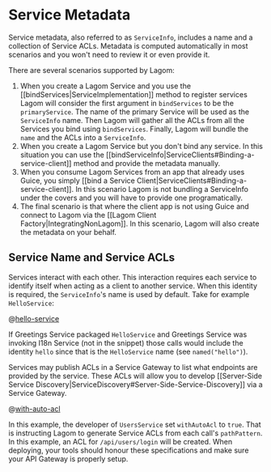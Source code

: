 # Service Metadata

Service metadata, also referred to as `ServiceInfo`, includes a name and a collection of Service ACLs. Metadata is computed automatically in most scenarios and you won't need to review it or even provide it.

There are several scenarios supported by Lagom:

1. When you create a Lagom Service and you use the [[bindServices|ServiceImplementation]] method to register services Lagom will consider the first argument in `bindServices` to be the `primaryService`. The name of the primary Service will be used as the `ServiceInfo` name. Then Lagom will gather all the ACLs from all the Services you bind using `bindServices`. Finally, Lagom will bundle the `name` and the ACLs into a `ServiceInfo`.
2. When you create a Lagom Service but you don't bind any service. In this situation you can use the [[bindServiceInfo|ServiceClients#Binding-a-service-client]] method and provide the metadata manually.
3. When you consume Lagom Services from an app that already uses Guice, you simply [[bind a Service Client|ServiceClients#Binding-a-service-client]]. In this scenario Lagom is not bundling a ServiceInfo under the covers and you will have to provide one programatically.
4. The final scenario is that where the client app is not using Guice and connect to Lagom via the [[Lagom Client Factory|IntegratingNonLagom]]. In this scenario, Lagom will also create the metadata on your behalf.


## Service Name and Service ACLs

Services interact with each other. This interaction requires each service to identify itself when acting as a client to another service. When this identity is required, the `ServiceInfo`'s name is used by default. Take for example `HelloService`:

@[hello-service](code/docs/services/HelloService.java)

If Greetings Service packaged `HelloService` and Greetings Service was invoking I18n Service (not in the snippet) those calls would include the identity `hello` since that is the `HelloService` name (see `named("hello")`).

Services may publish ACLs in a Service Gateway to list what endpoints are provided by the service. These ACLs will allow you to develop [[Server-Side Service Discovery|ServiceDiscovery#Server-Side-Service-Discovery]] via a Service Gateway.

@[with-auto-acl](code/docs/services/UsersService.java)

In this example, the developer of `UsersService` set `withAutoAcl` to `true`. That is instructing Lagom to generate Service ACLs from each call's `pathPattern`. In this example, an ACL for `/api/users/login` will be created. When deploying, your tools should honour these specifications and make sure your API Gateway is properly setup.
